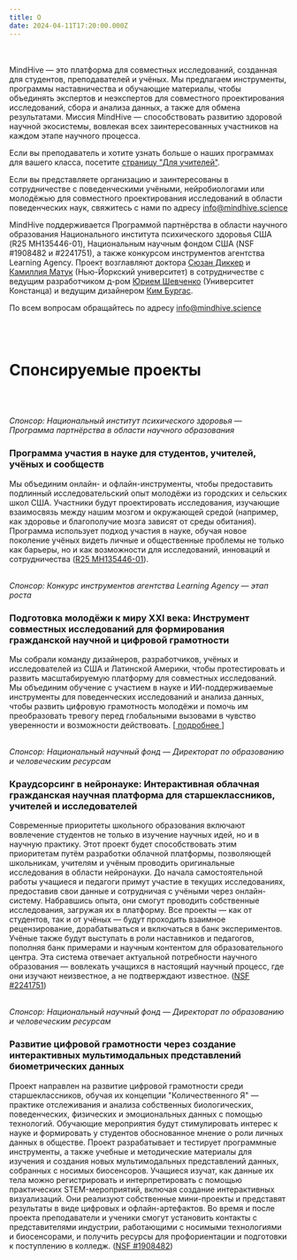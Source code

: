 ```yaml
---
title: О
date: 2024-04-11T17:20:00.000Z
---
```

<br>
<br>
MindHive — это платформа для совместных исследований, созданная для студентов, преподавателей и учёных. Мы предлагаем инструменты, программы наставничества и обучающие материалы, чтобы объединять экспертов и неэкспертов для совместного проектирования исследований, сбора и анализа данных, а также для обмена результатами. Миссия MindHive — способствовать развитию здоровой научной экосистемы, вовлекая всех заинтересованных участников на каждом этапе научного процесса.

Если вы преподаватель и хотите узнать больше о наших программах для вашего класса, посетите <a href="/teachers">страницу "Для учителей"</a>.

Если вы представляете организацию и заинтересованы в сотрудничестве с поведенческими учёными, нейробиологами или молодёжью для совместного проектирования исследований в области поведенческих наук, свяжитесь с нами по адресу [info@mindhive.science](mailto:info@mindhive.science)

MindHive поддерживается Программой партнёрства в области научного образования Национального института психического здоровья США (R25 MH135446-01), Национальным научным фондом США (NSF #1908482 и #2241751), а также конкурсом инструментов агентства Learning Agency. Проект возглавляют доктора <a target="_blank" href="https://www.suzannedikker.net/">Сюзан Диккер</a> и <a target="_blank" href="https://steinhardt.nyu.edu/people/camillia-matuk">Камиллия Матук</a> (Нью-Йоркский университет) в сотрудничестве с ведущим разработчиком д-ром <a target="_blank" href="https://iscience.uni-konstanz.de/team/yury-shevchenko/">Юрием Шевченко</a> (Университет Констанца) и ведущим дизайнером <a target="_blank" href="https://www.linkedin.com/in/kimburgas">Ким Бургас</a>.

По всем вопросам обращайтесь по адресу [info@mindhive.science](mailto:info@mindhive.science)

<br>
<br>

# Спонсируемые проекты
<br>
<br>

*Спонсор: Национальный институт психического здоровья — Программа партнёрства в области научного образования*<br>
### **Программа участия в науке для студентов, учителей, учёных и сообществ**
Мы объединим онлайн- и офлайн-инструменты, чтобы предоставить подлинный исследовательский опыт молодёжи из городских и сельских школ США. Участники будут проектировать исследования, изучающие взаимосвязь между нашим мозгом и окружающей средой (например, как здоровье и благополучие мозга зависят от среды обитания). Программа использует подход участия в науке, обучая новое поколение учёных видеть личные и общественные проблемы не только как барьеры, но и как возможности для исследований, инноваций и сотрудничества (<a target="_blank" href="https://reporter.nih.gov/search/SN29ZULFFUSU5OR1aFTQiw/project-details/10665300">R25 MH135446-01</a>).
<br>
<br>

*Спонсор: Конкурс инструментов агентства Learning Agency — этап роста*
### **Подготовка молодёжи к миру XXI века: Инструмент совместных исследований для формирования гражданской научной и цифровой грамотности**
Мы собрали команду дизайнеров, разработчиков, учёных и исследователей из США и Латинской Америки, чтобы протестировать и развить масштабируемую платформу для совместных исследований. Мы объединим обучение с участием в науке и ИИ-поддерживаемые инструменты для поведенческих исследований и анализа данных, чтобы развить цифровую грамотность молодёжи и помочь им преобразовать тревогу перед глобальными вызовами в чувство уверенности и возможности действовать. [<a target="_blank" href="https://tools-competition.org/winner/mindhive/"> подробнее </a>]
<br>
<br>

*Спонсор: Национальный научный фонд — Директорат по образованию и человеческим ресурсам*
### **Краудсорсинг в нейронауке: Интерактивная облачная гражданская научная платформа для старшеклассников, учителей и исследователей**
Современные приоритеты школьного образования включают вовлечение студентов не только в изучение научных идей, но и в научную практику. Этот проект будет способствовать этим приоритетам путём разработки облачной платформы, позволяющей школьникам, учителям и учёным проводить оригинальные исследования в области нейронауки. До начала самостоятельной работы учащиеся и педагоги примут участие в текущих исследованиях, предоставив свои данные и сотрудничая с учёными через онлайн-систему. Набравшись опыта, они смогут проводить собственные исследования, загружая их в платформу. Все проекты — как от студентов, так и от учёных — будут проходить взаимное рецензирование, дорабатываться и включаться в банк экспериментов. Учёные также будут выступать в роли наставников и педагогов, пополняя банк примерами и научным контентом для образовательного центра. Эта система отвечает актуальной потребности научного образования — вовлекать учащихся в настоящий научный процесс, где они изучают неизвестное, а не подтверждают известное. (<a target="_blank" href="https://www.nsf.gov/awardsearch/showAward?AWD_ID=1908482&HistoricalAwards=false">NSF #2241751</a>)
<br>
<br>

*Спонсор: Национальный научный фонд — Директорат по образованию и человеческим ресурсам*
### **Развитие цифровой грамотности через создание интерактивных мультимодальных представлений биометрических данных**
Проект направлен на развитие цифровой грамотности среди старшеклассников, обучая их концепции "Количественного Я" — практике отслеживания и анализа собственных биологических, поведенческих, физических и эмоциональных данных с помощью технологий. Обучающие мероприятия будут стимулировать интерес к науке и формировать у студентов обоснованное мнение о роли личных данных в обществе. Проект разрабатывает и тестирует программные инструменты, а также учебные и методические материалы для изучения и создания новых мультимодальных представлений данных, собранных с носимых биосенсоров. Учащиеся изучат, как данные их тела можно регистрировать и интерпретировать с помощью практических STEM-мероприятий, включая создание интерактивных визуализаций. Они реализуют собственные мини-проекты и представят результаты в виде цифровых и офлайн-артефактов. Во время и после проекта преподаватели и ученики смогут установить контакты с представителями индустрии, работающими с носимыми технологиями и биосенсорами, и получить ресурсы для профориентации и подготовки к поступлению в колледж. (<a target="_blank" href="https://www.nsf.gov/awardsearch/showAward?AWD_ID=2241751&HistoricalAwards=false">NSF #1908482</a>)
<br>
<br>

